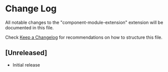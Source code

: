 # Change Log

All notable changes to the "component-module-extension" extension will be documented in this file.

Check [Keep a Changelog](http://keepachangelog.com/) for recommendations on how to structure this file.

## [Unreleased]

- Initial release